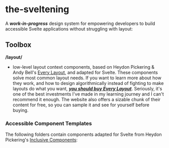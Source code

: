 # the-sveltening

A **_work-in-progress_** design system for empowering developers to build accessible Svelte applications without struggling with layout:

## Toolbox
**/layout/** 
  - low-level layout context components, based on Heydon Pickering & Andy Bell's [Every Layout](https://every-layout.dev), and adapted for Svelte. These components solve most common layout needs. If you want to learn more about how they work, and how to design algorithmically instead of fighting to make layouts do what you want, _**[you should buy Every Layout](https://every-layout.dev/checkout/)**_. Seriously, it's one of the best investments I've made in my learning journey and I can't recommend it enough. The website also offers a sizable chunk of their content for free, so you can sample it and see for yourself before buying.


### Accessible Component Templates
The following folders contain components adapted for Svelte from Heydon Pickering's [Inclusive Components](https://inclusive-components.design/):
